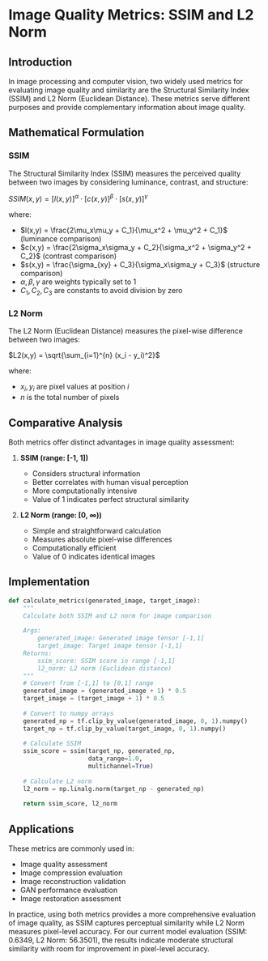 # Image Quality Metrics: SSIM and L2 Norm

## Introduction
In image processing and computer vision, two widely used metrics for evaluating image quality and similarity are the Structural Similarity Index (SSIM) and L2 Norm (Euclidean Distance). These metrics serve different purposes and provide complementary information about image quality.

## Mathematical Formulation

### SSIM
The Structural Similarity Index (SSIM) measures the perceived quality between two images by considering luminance, contrast, and structure:

$SSIM(x,y) = [l(x,y)]^\alpha \cdot [c(x,y)]^\beta \cdot [s(x,y)]^\gamma$

where:
- $l(x,y) = \frac{2\mu_x\mu_y + C_1}{\mu_x^2 + \mu_y^2 + C_1}$ (luminance comparison)
- $c(x,y) = \frac{2\sigma_x\sigma_y + C_2}{\sigma_x^2 + \sigma_y^2 + C_2}$ (contrast comparison)
- $s(x,y) = \frac{\sigma_{xy} + C_3}{\sigma_x\sigma_y + C_3}$ (structure comparison)
- $\alpha, \beta, \gamma$ are weights typically set to 1
- $C_1, C_2, C_3$ are constants to avoid division by zero

### L2 Norm
The L2 Norm (Euclidean Distance) measures the pixel-wise difference between two images:

$L2(x,y) = \sqrt{\sum_{i=1}^{n} (x_i - y_i)^2}$

where:
- $x_i, y_i$ are pixel values at position $i$
- $n$ is the total number of pixels

## Comparative Analysis

Both metrics offer distinct advantages in image quality assessment:

1. **SSIM (range: [-1, 1])**
   - Considers structural information
   - Better correlates with human visual perception
   - More computationally intensive
   - Value of 1 indicates perfect structural similarity

2. **L2 Norm (range: [0, ∞))**
   - Simple and straightforward calculation
   - Measures absolute pixel-wise differences
   - Computationally efficient
   - Value of 0 indicates identical images

## Implementation
```python
def calculate_metrics(generated_image, target_image):
    """
    Calculate both SSIM and L2 norm for image comparison
    
    Args:
        generated_image: Generated image tensor [-1,1]
        target_image: Target image tensor [-1,1]
    Returns:
        ssim_score: SSIM score in range [-1,1]
        l2_norm: L2 norm (Euclidean distance)
    """
    # Convert from [-1,1] to [0,1] range
    generated_image = (generated_image + 1) * 0.5
    target_image = (target_image + 1) * 0.5
    
    # Convert to numpy arrays
    generated_np = tf.clip_by_value(generated_image, 0, 1).numpy()
    target_np = tf.clip_by_value(target_image, 0, 1).numpy()
    
    # Calculate SSIM
    ssim_score = ssim(target_np, generated_np, 
                      data_range=1.0,
                      multichannel=True)
    
    # Calculate L2 norm
    l2_norm = np.linalg.norm(target_np - generated_np)
    
    return ssim_score, l2_norm
```

## Applications
These metrics are commonly used in:
- Image quality assessment
- Image compression evaluation
- Image reconstruction validation
- GAN performance evaluation
- Image restoration assessment

In practice, using both metrics provides a more comprehensive evaluation of image quality, as SSIM captures perceptual similarity while L2 Norm measures pixel-level accuracy. For our current model evaluation (SSIM: 0.6349, L2 Norm: 56.3501), the results indicate moderate structural similarity with room for improvement in pixel-level accuracy.

